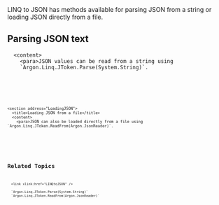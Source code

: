 <?xml version="1.0" encoding="utf-8"?>
<topic id="ParsingLINQtoJSON" revisionNumber="1">
  <developerConceptualDocument xmlns="http://ddue.schemas.microsoft.com/authoring/2003/5" xmlns:xlink="http://www.w3.org/1999/xlink">LINQ to JSON has methods available for parsing JSON from a string or loading JSON directly from a file.


## Parsing JSON text
      <content>
        <para>JSON values can be read from a string using 
        `Argon.Linq.JToken.Parse(System.String)`.

<code lang="cs" source="..\Src\Tests\Documentation\LinqToJsonTests.cs" region="LinqToJsonCreateParse" title="Parsing a JSON Object from text" />
<code lang="cs" source="..\Src\Tests\Documentation\LinqToJsonTests.cs" region="LinqToJsonCreateParseArray" title="Parsing a JSON Array from text" />
      </content>
    </section>
    
    <section address="LoadingJSON">
      <title>Loading JSON from a file</title>
      <content>
        <para>JSON can also be loaded directly from a file using `Argon.Linq.JToken.ReadFrom(Argon.JsonReader)`.
<code lang="cs" source="..\Src\Tests\Documentation\LinqToJsonTests.cs" region="LinqToJsonReadObject" title="Reading JSON from a file" />
      </content>
    </section>


## Related Topics
      <link xlink:href="LINQtoJSON" />
      
      `Argon.Linq.JToken.Parse(System.String)`
      `Argon.Linq.JToken.ReadFrom(Argon.JsonReader)`